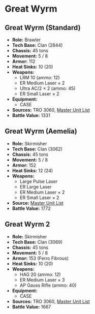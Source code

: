 # Great Wyrm
## Great Wyrm (Standard)
- **Role:** Brawler
- **Tech Base:** Clan (2844)
- **Chassis:** 45 tons
- **Movement:** 5 / 8
- **Armor:** 112
- **Heat Sinks:** 10 (20)
- **Weapons:**
  - LRM 10 (ammo: 12)
  - ER Medium Laser × 2
  - Ultra AC/2 × 2 (ammo: 45)
  - ER Small Laser × 2
- **Equipment:**
  - CASE
- **Sources:** TRO 3060, [Master Unit List](http://masterunitlist.info/Unit/Details/1284/great-wyrm-standard)
- **Battle Value:** 1331

## Great Wyrm (Aemelia)
- **Role:** Skirmisher
- **Tech Base:** Clan (3062)
- **Chassis:** 45 tons
- **Movement:** 5 / 8
- **Armor:** 152
- **Heat Sinks:** 12 (24)
- **Weapons:**
  - Large Pulse Laser
  - ER Large Laser
  - ER Medium Laser × 2
  - ER Small Laser × 2
- **Source:** [Master Unit List](http://masterunitlist.info/Unit/Details/1283/great-wyrm-aemelia)
- **Battle Value:** 1772

## Great Wyrm 2
- **Role:** Skirmisher
- **Tech Base:** Clan (3069)
- **Chassis:** 45 tons
- **Movement:** 5 / 8
- **Armor:** 153 (Ferro Fibrous)
- **Heat Sinks:** 10 (20)
- **Weapons:**
  - HAG 20 (ammo: 12)
  - ER Medium Laser × 3
  - AP Gauss Rifle (ammo: 40)
- **Equipment:**
  - CASE
- **Sources:** TRO 3060, [Master Unit List](http://masterunitlist.info/Unit/Details/1285/great-wyrm-2)
- **Battle Value:** 1667

